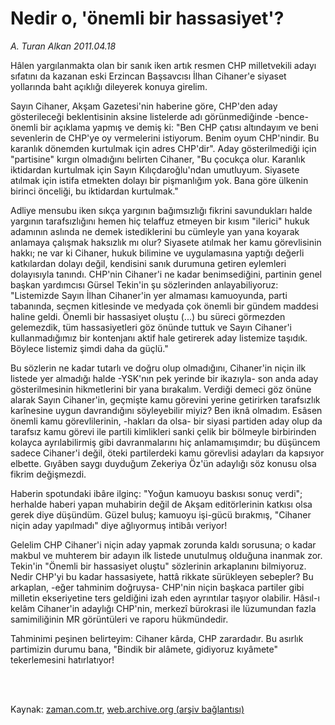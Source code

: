# Nedir o, 'önemli bir hassasiyet'?

*A. Turan Alkan 2011.04.18*

<td class="columnist-detail">
<p>Hâlen yargılanmakta olan bir sanık iken artık resmen CHP milletvekili adayı sıfatını da kazanan eski Erzincan Başsavcısı İlhan Cihaner'e siyaset yollarında baht açıklığı dileyerek konuya girelim.</p>
<p>
<div id="haberMetinDiv">
<p>Sayın Cihaner, Akşam Gazetesi'nin haberine göre, CHP'den aday gösterileceği beklentisinin aksine listelerde adı görünmediğinde -bence- önemli bir açıklama yapmış ve demiş ki: "Ben CHP çatısı altındayım ve beni sevenlerin de CHP'ye oy vermelerini istiyorum. Benim oyum CHP'nindir. Bu karanlık dönemden kurtulmak için adres CHP'dir". Aday gösterilmediği için "partisine" kırgın olmadığını belirten Cihaner, "Bu çocukça olur. Karanlık iktidardan kurtulmak için Sayın Kılıçdaroğlu'ndan umutluyum. Siyasete atılmak için istifa etmekten dolayı bir pişmanlığım yok. Bana göre ülkenin birinci önceliği, bu iktidardan kurtulmak."
<p>Adliye mensubu iken sıkça yargının bağımsızlığı fikrini savundukları halde yargının tarafsızlığını hemen hiç telaffuz etmeyen bir kısım "ilerici" hukuk adamının aslında ne demek istediklerini bu cümleyle yan yana koyarak anlamaya çalışmak haksızlık mı olur? Siyasete atılmak her kamu görevlisinin hakkı; ne var ki Cihaner, hukuk bilimine ve uygulamasına yaptığı değerli katkılardan dolayı değil, kendisini sanık durumuna getiren eylemleri dolayısıyla tanındı. CHP'nin Cihaner'i ne kadar benimsediğini, partinin genel başkan yardımcısı Gürsel Tekin'in şu sözlerinden anlayabiliyoruz: "Listemizde Sayın İlhan Cihaner'in yer almaması kamuoyunda, parti tabanında, seçmen kitlesinde ve medyada çok önemli bir gündem maddesi haline geldi. Önemli bir hassasiyet oluştu (...) bu süreci görmezden gelemezdik, tüm hassasiyetleri göz önünde tuttuk ve Sayın Cihaner'i kullanmadığımız bir kontenjanı aktif hale getirerek aday listemize taşıdık. Böylece listemiz şimdi daha da güçlü."
<p>Bu sözlerin ne kadar tutarlı ve doğru olup olmadığını, Cihaner'in niçin ilk listede yer almadığı halde -YSK'nın pek yerinde bir ikazıyla- son anda aday gösterilmesinin hikmetlerini bir yana bırakalım. Verdiği demeci göz önüne alarak Sayın Cihaner'in, geçmişte kamu görevini yerine getirirken tarafsızlık karînesine uygun davrandığını söyleyebilir miyiz? Ben iknâ olmadım. Esâsen önemli kamu görevlilerinin, -hakları da olsa- bir siyasi partiden aday olup da tarafsız kamu görevi ile partili kimlikleri sanki çelik bir bölmeyle birbirinden kolayca ayrılabilirmiş gibi davranmalarını hiç anlamamışımdır; bu düşüncem sadece Cihaner'i değil, öteki partilerdeki kamu görevlisi adayları da kapsıyor elbette. Gıyâben saygı duyduğum Zekeriya Öz'ün adaylığı söz konusu olsa fikrim değişmezdi.
<p>Haberin spotundaki ibâre ilginç: "Yoğun kamuoyu baskısı sonuç verdi"; herhalde haberi yapan muhabirin değil de Akşam editörlerinin katkısı olsa gerek diye düşündüm. Güzel buluş; kamuoyu işi-gücü bırakmış, "Cihaner niçin aday yapılmadı" diye ağlıyormuş intibâı veriyor!
<p>Gelelim CHP Cihaner'i niçin aday yapmak zorunda kaldı sorusuna; o kadar makbul ve muhterem bir adayın ilk listede unutulmuş olduğuna inanmak zor. Tekin'in "Önemli bir hassasiyet oluştu" sözlerinin arkaplanını bilmiyoruz. Nedir CHP'yi bu kadar hassasiyete, hattâ rikkate sürükleyen sebepler? Bu arkaplan, -eğer tahminim doğruysa- CHP'nin niçin başkaca partiler gibi milletin ekseriyetine ters geldiğini izah eden ayrıntılar taşıyor olabilir. Hâsıl-ı kelâm Cihaner'in adaylığı CHP'nin, merkezî bürokrasi ile lüzumundan fazla samimiliğinin MR görüntüleri ve raporu hükmündedir.
<p>Tahminimi peşinen belirteyim: Cihaner kârda, CHP zarardadır. Bu asırlık partimizin durumu bana, "Bindik bir alâmete, gidiyoruz kıyâmete" tekerlemesini hatırlatıyor! </p></p></p></p></p></p></div>
</p>


<p><br>
		 </br></p></td>

Kaynak: [zaman.com.tr](http://zaman.com.tr/yazar.do?yazino=1122848), [web.archive.org (arşiv bağlantısı)](http://web.archive.org/web/20110423144338/http://www.zaman.com.tr:80/yazar.do?yazino=1122848)
